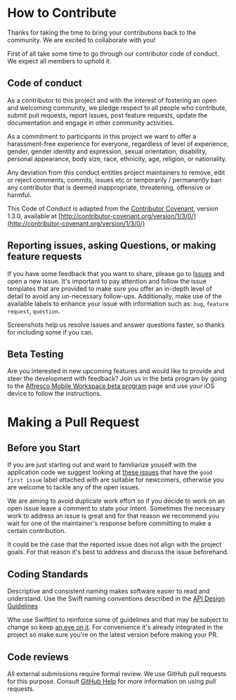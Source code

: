 # How to Contribute

Thanks for taking the time to bring your contributions back to the community. We are excited to collaborate with you! 

First of all take some time to go through our contributor code of conduct. We expect all members to uphold it.

## Code of conduct

As a contributor to this project and with the interest of fostering an open and welcoming community, we pledge respect to all people who contribute, submit pull requests, report issues, post feature requests, update the documentation and engage in other community activities.

As a commitment to participants in this project we want to offer a harassment-free experience for everyone, regardless of level of experience, gender, gender identity and expression, sexual orientation, disability, personal appearance, body size, race, ethnicity, age, religion, or nationality.

Any deviation from this conduct entitles project maintainers to remove, edit or reject comments, commits, issues etc or temporarily / permanently ban any contributor that is deemed inappropriate, threatening, offensive or harmful.

This Code of Conduct is adapted from the [Contributor Covenant](http://contributor-covenant.org/), version 1.3.0, available at [http://contributor-covenant.org/version/1/3/0/](http://contributor-covenant.org/version/1/3/0/)

## Reporting issues, asking Questions, or making feature requests

If you have some feedback that you want to share, please go to [Issues](https://github.com/Alfresco/content-app-ios/issues) and open a new issue. It's important to pay attention and follow the issue templates that are provided to make sure you offer an in-depth level of detail to avoid any un-necessary follow-ups.
Additionally, make use of the available labels to enhance your issue with information such as: `bug`, `feature request`, `question`. 

Screenshots help us resolve issues and answer questions faster, so thanks for including some if you can.

## Beta Testing

Are you interested in new upcoming features and would like to provide and steer the development with feedback? Join us in the beta program by going to the [Alfresco Mobile Workspace beta program](https://testflight.apple.com/join/5Hz2IgRJ) page and use your iOS device to follow the instructions.

# Making a Pull Request

## Before you Start

If you are just starting out and want to familiarize youself with the application code we suggest looking at [these issues](https://github.com/Alfresco/content-app-ios/labels/good%20first%20issue) that have the `good first issue` label attached with are suitable for newcomers, otherwise you are welcome to tackle any of the open issues.

We are aiming to avoid duplicate work effort so if you decide to work on an open issue leave a comment to state your intent. Sometimes the necessary work to address an issue is great and for that reason we recommend you wait for one of the maintainer's response before committing to make a certain contribution. 

It could be the case that the reported issue does not align with the project goals.
For that reason it's best to address and discuss the issue beforehand.

## Coding Standards

Descriptive and consistent naming makes software easier to read and understand. Use the Swift naming conventions described in the [API Design Guidelines](https://swift.org/documentation/api-design-guidelines/)

Whe use Swiftlint to reinforce some of guidelines and that may be subject to change so keep [an eye on it](https://github.com/Alfresco/content-app-ios/blob/master/.swiftlint.yml). For convenience it's already integrated in the project so make sure you're on the latest version before making your PR.

## Code reviews

All external submissions require formal review. We use GitHub pull requests for this purpose. Consult  [GitHub Help](https://help.github.com/articles/about-pull-requests/)  for more information on using pull requests.